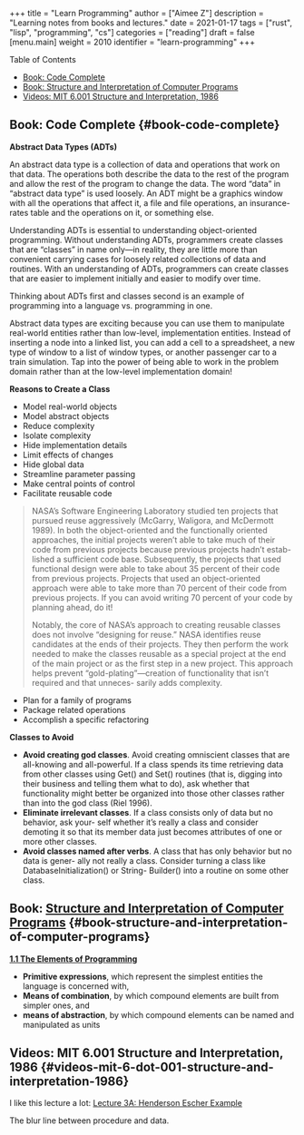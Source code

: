 +++
title = "Learn Programming"
author = ["Aimee Z"]
description = "Learning notes from books and lectures."
date = 2021-01-17
tags = ["rust", "lisp", "programming", "cs"]
categories = ["reading"]
draft = false
[menu.main]
  weight = 2010
  identifier = "learn-programming"
+++

<div class="ox-hugo-toc toc">
<div></div>

<div class="heading">Table of Contents</div>

- [Book: Code Complete](#book-code-complete)
- [Book: Structure and Interpretation of Computer Programs](#book-structure-and-interpretation-of-computer-programs)
- [Videos: MIT 6.001 Structure and Interpretation, 1986](#videos-mit-6-dot-001-structure-and-interpretation-1986)

</div>
<!--endtoc-->


## Book: Code Complete {#book-code-complete}

**Abstract Data Types (ADTs)**

An abstract data type is a collection of data and operations that work on that data.
The operations both describe the data to the rest of the program and allow the rest of the program
to change the data. The word “data” in “abstract data type” is used loosely.
An ADT might be a graphics window with all the operations that affect it,
a file and file operations, an insurance-rates table and the operations on it, or something else.

Understanding ADTs is essential to understanding object-oriented programming.
Without understanding ADTs, programmers create classes that are “classes” in name only—in reality,
they are little more than convenient carrying cases for loosely related collections of data and routines.
With an understanding of ADTs, programmers can create classes that are easier to
implement initially and easier to modify over time.

Thinking about ADTs first and classes second is an example of programming into a language vs. programming in one.

Abstract data types are exciting because you can use them to manipulate real-world entities
rather than low-level, implementation entities. Instead of inserting a node into
a linked list, you can add a cell to a spreadsheet, a new type of window to a list of
window types, or another passenger car to a train simulation. Tap into the power of
being able to work in the problem domain rather than at the low-level implementation domain!

**Reasons to Create a Class**

-   Model real-world objects
-   Model abstract objects
-   Reduce complexity
-   Isolate complexity
-   Hide implementation details
-   Limit effects of changes
-   Hide global data
-   Streamline parameter passing
-   Make central points of control
-   Facilitate reusable code

> NASA’s Software Engineering Laboratory studied ten projects that pursued reuse aggressively (McGarry, Waligora, and McDermott 1989). In both the object-oriented and the functionally oriented approaches, the initial projects weren’t able to take much of their code from previous projects because previous projects hadn’t estab- lished a sufficient code base. Subsequently, the projects that used functional design were able to take about 35 percent of their code from previous projects. Projects that used an object-oriented approach were able to take more than 70 percent of their code from previous projects. If you can avoid writing 70 percent of your code by planning ahead, do it!
>
>Notably, the core of NASA’s approach to creating reusable classes does not involve “designing for reuse.” NASA identifies reuse candidates at the ends of their projects. They then perform the work needed to make the classes reusable as a special project at the end of the main project or as the first step in a new project. This approach helps prevent “gold-plating”—creation of functionality that isn’t required and that unneces- sarily adds complexity.

-   Plan for a family of programs
-   Package related operations
-   Accomplish a specific refactoring

**Classes to Avoid**

-   **Avoid creating god classes**. Avoid creating omniscient classes that are all-knowing and all-powerful. If a class spends its time retrieving data from other classes using Get() and Set() routines (that is, digging into their business and telling them what to do), ask whether that functionality might better be organized into those other classes rather than into the god class (Riel 1996).
-   **Eliminate irrelevant classes**. If a class consists only of data but no behavior, ask your- self whether it’s really a class and consider demoting it so that its member data just becomes attributes of one or more other classes.
-   **Avoid classes named after verbs**. A class that has only behavior but no data is gener- ally not really a class. Consider turning a class like DatabaseInitialization() or String- Builder() into a routine on some other class.


## Book: [Structure and Interpretation of Computer Programs](https://mitpress.mit.edu/sites/default/files/sicp/full-text/book/book-Z-H-4.html#%%5Ftoc%5Fstart) {#book-structure-and-interpretation-of-computer-programs}

**[1.1  The Elements of Programming](https://mitpress.mit.edu/sites/default/files/sicp/full-text/book/book-Z-H-10.html)**

-   **Primitive expressions**, which represent the simplest entities the language is concerned with,
-   **Means of combination**, by which compound elements are built from simpler ones, and
-   **means of abstraction**, by which compound elements can be named and manipulated as units


## Videos: MIT 6.001 Structure and Interpretation, 1986 {#videos-mit-6-dot-001-structure-and-interpretation-1986}

I like this lecture a lot:
[Lecture 3A: Henderson Escher Example](https://www.youtube.com/watch?v=PEwZL3H2oKg&list=PLE18841CABEA24090&index=5)

The blur line between procedure and data.